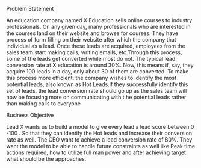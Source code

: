 Problem Statement

An education company named X Education sells online courses to industry professionals. On any given day, many professionals who are interested in the courses land on their website 
and browse for courses. They have process of form filling on their website after which the company that individual as a lead. Once these leads are acquired, employees from the sales 
team start making calls, writing emails, etc.Through this process, some of the leads get converted while most do not. The typical lead conversion rate at X education is around 30%. 
Now, this means if, say, they acquire 100 leads in a day, only about 30 of them are converted. To make this process more efficient, the company wishes to identify the most potential 
leads, also known as Hot Leads.If they successfully identify this set of leads, the lead conversion rate should go up as the sales team will now be focusing more on communicating with t
he potential leads rather than making calls to everyone

Business Objective

Lead X wants us to build a model to give every lead a lead score between 0 -100 . So that they can identify the Hot leads and increase their conversion rate as well. The CEO want 
to achieve a lead conversion rate of 80%. They want the model to be able to handle future constraints as well like Peak time actions required, how to utilize full man power and after 
achieving target what should be the approaches.

